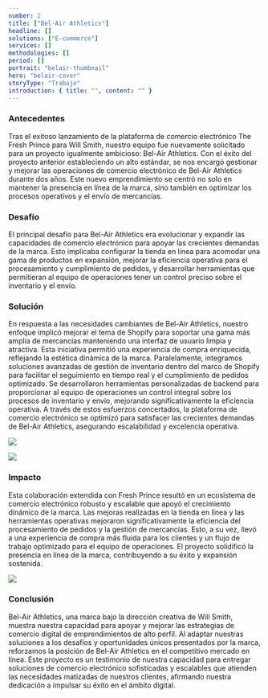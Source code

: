 ```yaml
---
number: 2
title: ["Bel-Air Athletics"]
headline: []
solutions: ["E-commerce"]
services: []
methodologies: []
period: []
portrait: "belair-thumbnail"
hero: "belair-cover"
storyType: "Trabajo"
introduction: { title: "", content: "" }
---
```


### Antecedentes

Tras el exitoso lanzamiento de la plataforma de comercio electrónico The Fresh Prince para Will Smith, nuestro equipo fue nuevamente solicitado para un proyecto igualmente ambicioso: Bel-Air Athletics. Con el éxito del proyecto anterior estableciendo un alto estándar, se nos encargó gestionar y mejorar las operaciones de comercio electrónico de Bel-Air Athletics durante dos años. Este nuevo emprendimiento se centró no solo en mantener la presencia en línea de la marca, sino también en optimizar los procesos operativos y el envío de mercancías.

### Desafío

El principal desafío para Bel-Air Athletics era evolucionar y expandir las capacidades de comercio electrónico para apoyar las crecientes demandas de la marca. Esto implicaba configurar la tienda en línea para acomodar una gama de productos en expansión, mejorar la eficiencia operativa para el procesamiento y cumplimiento de pedidos, y desarrollar herramientas que permitieran al equipo de operaciones tener un control preciso sobre el inventario y el envío.

### Solución

En respuesta a las necesidades cambiantes de Bel-Air Athletics, nuestro enfoque implicó mejorar el tema de Shopify para soportar una gama más amplia de mercancías manteniendo una interfaz de usuario limpia y atractiva. Esta iniciativa permitió una experiencia de compra enriquecida, reflejando la estética dinámica de la marca. Paralelamente, integramos soluciones avanzadas de gestión de inventario dentro del marco de Shopify para facilitar el seguimiento en tiempo real y el cumplimiento de pedidos optimizado. Se desarrollaron herramientas personalizadas de backend para proporcionar al equipo de operaciones un control integral sobre los procesos de inventario y envío, mejorando significativamente la eficiencia operativa. A través de estos esfuerzos concertados, la plataforma de comercio electrónico se optimizó para satisfacer las crecientes demandas de Bel-Air Athletics, asegurando escalabilidad y excelencia operativa.

![](/work/bel-air-athletics-figure-2.jpg)

![](/work/bel-air-athletics-figure-1.jpg)

### Impacto

Esta colaboración extendida con Fresh Prince resultó en un ecosistema de comercio electrónico robusto y escalable que apoyó el crecimiento dinámico de la marca. Las mejoras realizadas en la tienda en línea y las herramientas operativas mejoraron significativamente la eficiencia del procesamiento de pedidos y la gestión de mercancías. Esto, a su vez, llevó a una experiencia de compra más fluida para los clientes y un flujo de trabajo optimizado para el equipo de operaciones. El proyecto solidificó la presencia en línea de la marca, contribuyendo a su éxito y expansión sostenida.

![](/work/bel-air-athletics-figure-3.jpg)

### Conclusión

Bel-Air Athletics, una marca bajo la dirección creativa de Will Smith, muestra nuestra capacidad para apoyar y mejorar las estrategias de comercio digital de emprendimientos de alto perfil. Al adaptar nuestras soluciones a los desafíos y oportunidades únicos presentados por la marca, reforzamos la posición de Bel-Air Athletics en el competitivo mercado en línea. Este proyecto es un testimonio de nuestra capacidad para entregar soluciones de comercio electrónico sofisticadas y escalables que atienden las necesidades matizadas de nuestros clientes, afirmando nuestra dedicación a impulsar su éxito en el ámbito digital.
